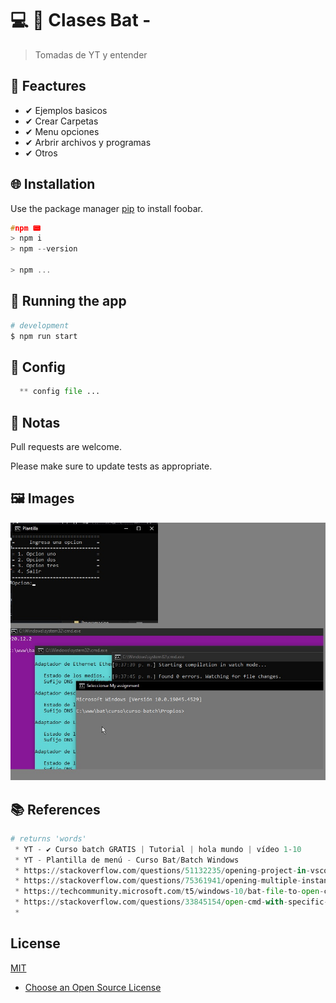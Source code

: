 

# 💻 💎 Clases Bat -

> Tomadas de YT y entender

## 📌 Feactures

 * ✔ Ejemplos basicos
 * ✔ Crear Carpetas
 * ✔ Menu opciones
 * ✔ Arbrir archivos y programas
 * ✔ Otros

## 🌐 Installation

Use the package manager [pip](https://pip.pypa.io/en/stable/) to install foobar.

```c
#npm 📟
> npm i
> npm --version

> npm ...
```

## 🔰 Running the app

```bash
# development
$ npm run start
```

## 📐 Config
```python
  ** config file ...
```

## 📝 Notas

Pull requests are welcome.

Please make sure to update tests as appropriate.

## 🖼 Images
  <img src=main.jpg alt="Main"/>

## 📚 References

```python
# returns 'words'
 * YT - ✔️ Curso batch GRATIS | Tutorial | hola mundo | vídeo 1-10
 * YT - Plantilla de menú - Curso Bat/Batch Windows
 * https://stackoverflow.com/questions/51132235/opening-project-in-vscode-using-batch-file
 * https://stackoverflow.com/questions/75361941/opening-multiple-instances-of-vs-code-via-batch-file
 * https://techcommunity.microsoft.com/t5/windows-10/bat-file-to-open-cmd-prompt-change-directory-and-execute-python/m-p/2558640
 * https://stackoverflow.com/questions/33845154/open-cmd-with-specific-color-and-title
 * 
```

## License

[MIT](https://choosealicense.com/licenses/mit/)

* [Choose an Open Source License](https://choosealicense.com)